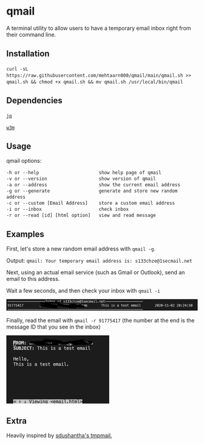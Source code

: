 # qmail
A terminal utility to allow users to have a temporary email inbox right from their command line.

## Installation
`curl -sL https://raw.githubusercontent.com/mehtaarn000/qmail/main/qmail.sh >> qmail.sh && chmod +x qmail.sh && mv qmail.sh /usr/local/bin/qmail`

## Dependencies
[`jq`](https://github.com/stedolan/jq)

[`w3m`](http://w3m.sourceforge.net/)


## Usage
qmail options:

    -h or --help                      show help page of qmail
    -v or --version                   show version of qmail
    -a or --address                   show the current email address
    -g or --generate                  generate and store new random address
    -c or --custom [Email Address]    store a custom email address
    -i or --inbox                     check inbox
    -r or --read [id] [html option]   view and read message

## Examples
First, let's store a new random email address with `qmail -g`.

Output:
`qmail: Your temporary email address is: s133chze@1secmail.net`

Next, using an actual email service (such as Gmail or Outlook), send an email to this address.

Wait a few seconds, and then check your inbox with `qmail -i`

![View Inbox](https://github.com/mehtaarn000/qmail/blob/main/images/viewinbox.png)

Finally, read the email with `qmail -r 91775417` (the number at the end is the message ID that you see in the inbox)

![View Email](https://github.com/mehtaarn000/qmail/blob/main/images/viewemail.png)

## Extra
Heavily inspired by [sdushantha's tmpmail.](https://github.com/sdushantha/tmpmail)
